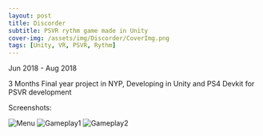 ```yaml
---
layout: post
title: Discorder
subtitle: PSVR rythm game made in Unity
cover-img: /assets/img/Discorder/CoverImg.png
tags: [Unity, VR, PSVR, Rythm]
---
```

Jun 2018 - Aug 2018

3 Months Final year project in NYP, Developing in Unity and PS4 Devkit for PSVR development

Screenshots:

![Menu](https://rushice.github.io/assets/img/Discorder/DiscMenu.png)
![Gameplay1](https://rushice.github.io/assets/img/Discorder/Disc1.png)
![Gameplay2](https://rushice.github.io/assets/img/Discorder/Disc1.png)